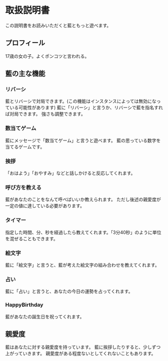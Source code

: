 # 取扱説明書

この説明書をお読みいただくと藍ともっと遊べます。

## プロフィール
17歳の女の子。よくポンコツと言われる。

## 藍の主な機能
### リバーシ
藍とリバーシで対局できます。(この機能はインスタンスによっては無効になっている可能性があります)
藍に「リバーシ」と言うか、リバーシで藍を指名すれば対局できます。
強さも調整できます。

### 数当てゲーム
藍にメッセージで「数当てゲーム」と言うと遊べます。
藍の思っている数字を当てるゲームです。

### 挨拶
「おはよう」「おやすみ」などと話しかけると反応してくれます。

### 呼び方を教える
藍があなたのことをなんて呼べばいいか教えられます。
ただし後述の親愛度が一定の値に達している必要があります。

### タイマー
指定した時間、分、秒を経過したら教えてくれます。「3分40秒」のように単位を混ぜることもできます。

### 絵文字
藍に「絵文字」と言うと、藍が考えた絵文字の組み合わせを教えてくれます。

### 占い
藍に「占い」と言うと、あなたの今日の運勢を占ってくれます。

### HappyBirthday
藍があなたの誕生日を祝ってくれます。

## 親愛度
藍はあなたに対する親愛度を持っています。
藍に挨拶したりすると、少しずつ上がっていきます。
親愛度がある程度ないとしてくれないこともあります。
